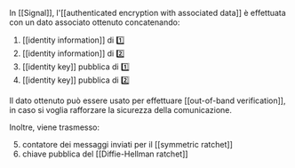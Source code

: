 In [[Signal]], l'[[authenticated encryption with associated data]] è effettuata con un dato associato ottenuto concatenando:

1. [[identity information]] di 1️⃣
2. [[identity information]] di 2️⃣
3. [[identity key]] pubblica di 1️⃣
4. [[identity key]] pubblica di 2️⃣

Il dato ottenuto può essere usato per effettuare [[out-of-band verification]], in caso si voglia rafforzare la sicurezza della comunicazione.

Inoltre, viene trasmesso:

5. contatore dei messaggi inviati per il [[symmetric ratchet]]
6. chiave pubblica del [[Diffie-Hellman ratchet]]